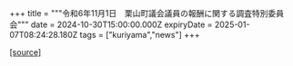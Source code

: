 +++
title = """令和6年11月1日　栗山町議会議員の報酬に関する調査特別委員会"""
date = 2024-10-30T15:00:00.000Z
expiryDate = 2025-01-07T08:24:28.180Z
tags = ["kuriyama","news"]
+++


[[source]](https://www.town.kuriyama.hokkaido.jp/site/gikai/29318.html)
